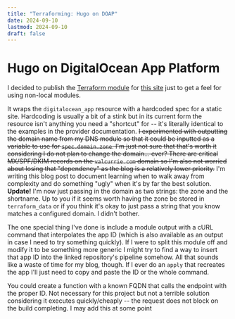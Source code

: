 ```yaml
---
title: "Terraforming: Hugo on DOAP"
date: 2024-09-10
lastmod: 2024-09-10
draft: false
---
```


# Hugo on DigitalOcean App Platform

I decided to publish the 
[Terraform module](https://github.com/enbeec/blog-infra) 
for [this site](https://github.com/enbeec/blog)
just to get a feel for using non-local modules.

It wraps the `digitalocean_app` resource with a hardcoded spec for a static
site. Hardcoding is usually a bit of a stink but in its current form the
resource isn't anything you need a "shortcut" for -- it's literally identical to
the examples in the provider documentation. 
~~I experimented with outputting the domain name from my DNS module so that it could be inputted as a variable to use for `spec.domain.zone`. I'm just not sure that that's worth it considering I do not plan to change the domain... ever? There are critical MX/SPF/DKIM records on the `valcurrie.com` domain so I'm also not worried about losing that "dependency" as the blog is a relatively lower priority.~~
I'm writing this blog post to document learning when to walk away from complexity and do
something "ugly" when it's by far the best solution. **Update!** I'm now just
passing in the domain as two strings: the zone and the shortname. Up to you if
it seems worth having the zone be stored in `terraform_data` or if you think
it's okay to just pass a string that you know matches a configured domain. I
didn't bother.

The one special thing I've done is include a module output with a cURL command
that interpolates the app ID (which is also available as an output in case I
need to try something quickly). If I were to split this module off and modify it
to be something more generic I might try to find a way to insert that app ID
into the linked repository's pipeline somehow. All that sounds like a waste of
time for my blog, though. If I ever do an `apply` that recreates the app I'll
just need to copy and paste the ID or the whole command. 

You could create a function with a known FQDN that calls the endpoint with the
proper ID. Not necessary for this project but not a terrible solution
considering it executes quickly/cheaply -- the request does not block on the
build completing. I may add this at some point
